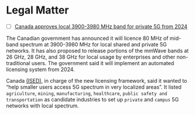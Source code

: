 # Legal Matter


- [ ] [Canada approves local 3900-3980 MHz band for private 5G from 2024](https://www.rcrwireless.com/20230526/private-5g/canada-approves-local-3900-3980-mhz-band-for-private-5g-from-2024)
 
 The Canadian government has announced it will licence 80 MHz of mid-band spectrum at 3900-3980 MHz for local shared and private 5G networks. It has also proposed to release portions of the mmWave bands at 26 GHz, 28 GHz, and 38 GHz for local usage by enterprises and other non-traditional users. The government said it will implement an automated licensing system from 2024.




Canada [(ISED)](https://www.ic.gc.ca/), in charge of the new licensing framework, said it wanted to “help smaller users access 5G spectrum in very localized areas”. It listed `agriculture`, `mining`, `manufacturing`, `healthcare`, `public safety and transportation` as candidate industries to set up `private` and `campus` 5G networks with local spectrum. 

